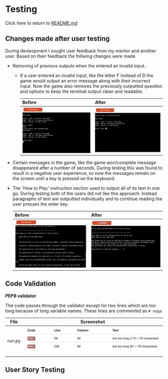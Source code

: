 # Testing
Click here to return to [README.md](README.md)

## Changes made after user testing

During devleopment I sought user feedback from my mentor and another user. Based on their feedback the follwing changes were made.

- Removing of previous outputs when the entered an invalid input.
	- If a user entered an invalid input, like the letter F instead of D the game would output an error message along with their incorrect input. Now the game also removes the previously outputted question and options to keep the terminal output clean and readable.
	
		| Before | After |
		|---|---|
		|![Before main menu](md_assets/menu_before.jpeg)|![After main menu](md_assets/menu_after.jpeg)|

- Certain messages in the game, like the game won/complete message disappeared after a number of seconds. During testing this was found to result in a negative user experience, so now the messages remain on the screen until a key is pressed on the keyboard.


- The 'How to Play' instruction section used to output all of its text in one go. During testing both of the users did not like this approach. Instead paragraphs of text are outputted individually and to continue reading the user presses the enter key.

	| Before | After |
	|---|---|
	|![How to before](md_assets/how_to_before.jpeg)|![How to after](md_assets/how_to_after.jpeg)|

## Code Validation

**PEP8 validator**

The code passes through the validator except for two lines which are too long because of long variable names.
These lines are commented as `# noqa`

| File | Screenshot |
|---|---|
|run.py|![Test screenshot](md_assets/pep8.jpeg)|

## User Story Testing